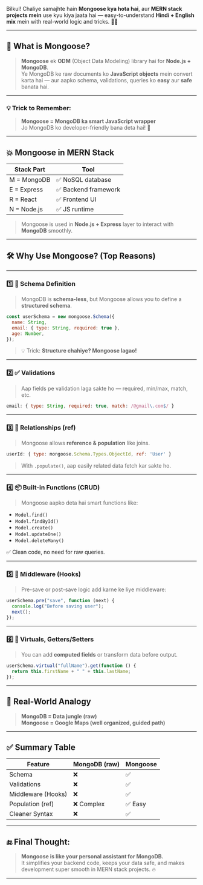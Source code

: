 Bilkul! Chaliye samajhte hain **Mongoose kya hota hai**, aur **MERN stack projects mein** use kyu kiya jaata hai — easy-to-understand **Hindi + English mix** mein with real-world logic and tricks. 🧠🔗

---

## 🧠 What is Mongoose?

> **Mongoose** ek **ODM** (Object Data Modeling) library hai for **Node.js + MongoDB**.  
> Ye MongoDB ke raw documents ko **JavaScript objects** mein convert karta hai — aur aapko schema, validations, queries ko **easy** aur **safe** banata hai.

---

### 💡 Trick to Remember:

> **Mongoose = MongoDB ka smart JavaScript wrapper**  
> Jo MongoDB ko developer-friendly bana deta hai! 🎁

---

## 💥 Mongoose in MERN Stack

| Stack Part  | Tool                 |
| ----------- | -------------------- |
| M = MongoDB | ✅ NoSQL database    |
| E = Express | ✅ Backend framework |
| R = React   | ✅ Frontend UI       |
| N = Node.js | ✅ JS runtime        |

> Mongoose is used in **Node.js + Express** layer to interact with **MongoDB** smoothly.

---

## 🛠️ Why Use Mongoose? (Top Reasons)

---

### 1️⃣ 🧾 Schema Definition

> MongoDB is **schema-less**, but Mongoose allows you to define a **structured schema**.

```js
const userSchema = new mongoose.Schema({
  name: String,
  email: { type: String, required: true },
  age: Number,
});
```

> 💡 Trick: **Structure chahiye? Mongoose lagao!**

---

### 2️⃣ ✅ Validations

> Aap fields pe validation laga sakte ho — required, min/max, match, etc.

```js
email: { type: String, required: true, match: /@gmail\.com$/ }
```

---

### 3️⃣ 🔗 Relationships (ref)

> Mongoose allows **reference & population** like joins.

```js
userId: { type: mongoose.Schema.Types.ObjectId, ref: 'User' }
```

> With `.populate()`, aap easily related data fetch kar sakte ho.

---

### 4️⃣ 📦 Built-in Functions (CRUD)

> Mongoose aapko deta hai smart functions like:

- `Model.find()`
- `Model.findById()`
- `Model.create()`
- `Model.updateOne()`
- `Model.deleteMany()`

✅ Clean code, no need for raw queries.

---

### 5️⃣ 🧠 Middleware (Hooks)

> Pre-save or post-save logic add karne ke liye middleware:

```js
userSchema.pre("save", function (next) {
  console.log("Before saving user");
  next();
});
```

---

### 6️⃣ 🔐 Virtuals, Getters/Setters

> You can add **computed fields** or transform data before output.

```js
userSchema.virtual("fullName").get(function () {
  return this.firstName + " " + this.lastName;
});
```

---

## 🧩 Real-World Analogy

> **MongoDB = Data jungle (raw)**  
> **Mongoose = Google Maps (well organized, guided path)**

---

## ✅ Summary Table

| Feature            | MongoDB (raw) | Mongoose |
| ------------------ | ------------- | -------- |
| Schema             | ❌            | ✅       |
| Validations        | ❌            | ✅       |
| Middleware (Hooks) | ❌            | ✅       |
| Population (ref)   | ❌ Complex    | ✅ Easy  |
| Cleaner Syntax     | ❌            | ✅       |

---

## 🔚 Final Thought:

> **Mongoose is like your personal assistant for MongoDB.**  
> It simplifies your backend code, keeps your data safe, and makes development super smooth in MERN stack projects. 🔥

---
